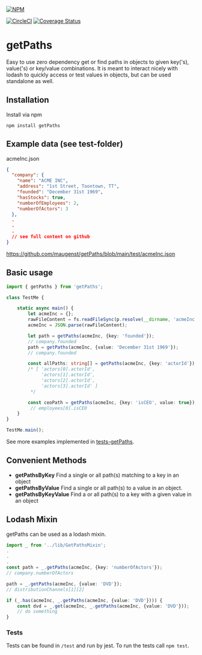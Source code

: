 [![NPM](https://nodei.co/npm/getPaths.png)](https://nodei.co/npm/getPaths/)

[![CircleCI](https://circleci.com/gh/maugenst/getPaths.svg?style=shield)](https://circleci.com/gh/maugenst/getPaths)
[![Coverage Status](https://coveralls.io/repos/github/maugenst/getPaths/badge.svg?branch=main)](https://coveralls.io/github/maugenst/getPaths?branch=main)

# getPaths

Easy to use zero dependency get or find paths in objects to given key('s), value('s) or key/value 
combinations. It is meant to interact nicely with lodash to quickly access or test values in objects, 
but can be used standalone as well.

## Installation


Install via npm

```
npm install getPaths
```

## Example data (see test-folder)

acmeInc.json

```json
{
  "company": {
    "name": "ACME INC",
    "address": "1st Street, Toontown, TT",
    "founded": "December 31st 1969",
    "hasStocks": true,
    "numberOfEmployees": 2,
    "numberOfActors": 3
  },
  .
  .
  .
  // see full content on github
}
```
https://github.com/maugenst/getPaths/blob/main/test/acmeInc.json

## Basic usage

```ts
import { getPaths } from 'getPaths';

class TestMe {

    static async main() {
        let acmeInc = {};
        rawFileContent = fs.readFileSync(p.resolve(__dirname, 'acmeInc.json'), 'utf-8');
        acmeInc = JSON.parse(rawFileContent);

        let path = getPaths(acmeInc, {key: 'founded'});
        // company.founded
        path = getPaths(acmeInc, {value: 'December 31st 1969'});
        // company.founded

        const allPaths: string[] = getPaths(acmeInc, {key: 'actorId'}) as string[];
        /* [ 'actors[0].actorId',
             'actors[1].actorId',
             'actors[2].actorId',
             'actors[3].actorId' ]
         */

        const ceoPath = getPaths(acmeInc, {key: 'isCEO', value: true});
         // employees[0].isCEO
    }
}

TestMe.main();
```

See more examples implemented in [tests-getPaths](https://github.com/maugenst/getPaths/blob/main/test/tests-getPaths.ts).

## Convenient Methods

+ **getPathsByKey** Find a single or all path(s) matching to a key in an object
+ **getPathsByValue** Find a single or all path(s) to a value in an object.
+ **getPathsByKeyValue** Find a or all path(s) to a key with a given value in an object

## Lodash Mixin
getPaths can be used as a lodash mixin.
```ts
import _ from '../lib/GetPathsMixin';
.
.
.
const path = _.getPaths(acmeInc, {key: 'numberOfActors'});
// company.numberOfActors

path = _.getPaths(acmeInc, {value: 'DVD'});
// distributionChannels[1][2]

if (_.has(acmeInc, _.getPaths(acmeInc, {value: 'DVD'}))) {
    const dvd = _.get(acmeInc, _.getPaths(acmeInc, {value: 'DVD'}));
    // do something
}
```

### Tests

Tests can be found in `/test` and run by jest. To run the tests call ``npm test``.

